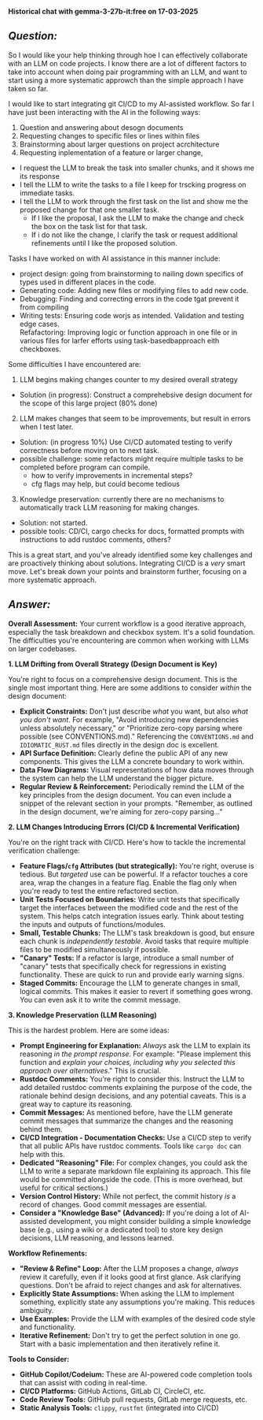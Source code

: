 **Historical chat with gemma-3-27b-it:free on 17-03-2025**

## *Question:*

So I would like your help thinking through hoe I can effectively collaborate with an LLM on code projects. I know there are a lot of different factors to take into account when doing pair programming with an LLM, and want to start using a more systematic approwch than the simple approach I have taken so far.  
  
I would like to start integrating git CI/CD to my AI-assisted workflow. So far I have just been interacting with the AI in the following ways:  
1. Question and answering about desogn documents  
2. Requesting changes to specific files or lines within files   
3. Brainstorming about larger questions on project acrchitecture  
4. Requesting inplementation of a feature or larger change,  
- I request the LLM to break the task into smaller chunks, and it shows me its response  
- I tell the LLM to write the tasks to a file I keep for trscking progress on immediate tasks.  
- I tell the LLM to work through the first task on the list and show me the proposed change for that one smaller task.  
  - If I like the proposal, I ask the LLM to make the change and check the box on the task list for that task.  
  - If i do not like the change, I clarify the task or request additional refinements until I like the proposed solution.  
  
Tasks I have worked on with AI assistance in this manner include:  
- project design: going from brainstorming to nailing down specifics of types used in different places in the code.  
- Generating code: Adding new files or modifying files to add new code.  
- Debugging: Finding and correcting errors in the code tgat prevent it from compiling  
- Writing tests: Ensuring code worjs as intended. Validation and testing edge cases.  
Refafactoring: Improving logic or function approach in one file or in various files for larfer efforts using task-basedbapproach eith checkboxes.  
  
Some difficulties I have encountered are:  
1. LLM begins making changes counter to my desired overall strategy  
- Solution (in progress): Construct a comprehebsive design document for the scope of this large project (80% done)  
2. LLM makes changes that seem to be improvements, but result in errors when I test later.  
- Solution: (in progress 10%) Use CI/CD automated testing to verify correctness before moving on to next task.  
- possible challenge: some refactors might require multiple tasks to be completed before program can compile.  
  - how to verify improvements in incremental steps?  
  - cfg flags may help, but could become tedious  
3. Knowledge preservation: currently there are no mechanisms to automatically track LLM reasoning for making changes.  
- Solution: not started.  
- possible tools: CD/CI, cargo checks for docs, formatted prompts with instructions to add rustdoc comments, others?  

This is a great start, and you've already identified some key challenges and
are proactively thinking about solutions. Integrating CI/CD is a *very* smart
move. Let's break down your points and brainstorm further, focusing on a more
systematic approach.


## *Answer:*

**Overall Assessment:** Your current workflow is a good iterative approach,
especially the task breakdown and checkbox system. It's a solid foundation. The
difficulties you're encountering are common when working with LLMs on larger
codebases.

**1. LLM Drifting from Overall Strategy (Design Document is Key)**

You're right to focus on a comprehensive design document. This is the single
most important thing.  Here are some additions to consider *within* the design
document:

*   **Explicit Constraints:**  Don't just describe *what* you want, but also
*what you don't want*.  For example, "Avoid introducing new dependencies unless
absolutely necessary," or "Prioritize zero-copy parsing where possible (see
CONVENTIONS.md)."  Referencing the `CONVENTIONS.md` and `IDIOMATIC_RUST.md`
files directly in the design doc is excellent.
*   **API Surface Definition:**  Clearly define the public API of any new
components.  This gives the LLM a concrete boundary to work within.
*   **Data Flow Diagrams:** Visual representations of how data moves through
the system can help the LLM understand the bigger picture.
*   **Regular Review & Reinforcement:**  Periodically remind the LLM of the key
principles from the design document.  You can even include a snippet of the
relevant section in your prompts.  "Remember, as outlined in the design
document, we're aiming for zero-copy parsing..."

**2. LLM Changes Introducing Errors (CI/CD & Incremental Verification)**

You're on the right track with CI/CD.  Here's how to tackle the incremental
verification challenge:

*   **Feature Flags/`cfg` Attributes (but strategically):** You're right,
overuse is tedious. But *targeted* use can be powerful.  If a refactor touches
a core area, wrap the changes in a feature flag.  Enable the flag only when
you're ready to test the entire refactored section.
*   **Unit Tests Focused on Boundaries:**  Write unit tests that specifically
target the interfaces between the modified code and the rest of the system.
This helps catch integration issues early.  Think about testing the inputs and
outputs of functions/modules.
*   **Small, Testable Chunks:**  The LLM's task breakdown is good, but ensure
each chunk is *independently testable*.  Avoid tasks that require multiple
files to be modified simultaneously if possible.
*   **"Canary" Tests:**  If a refactor is large, introduce a small number of
"canary" tests that specifically check for regressions in existing
functionality.  These are quick to run and provide early warning signs.
*   **Staged Commits:**  Encourage the LLM to generate changes in small,
logical commits. This makes it easier to revert if something goes wrong.  You
can even ask it to write the commit message.

**3. Knowledge Preservation (LLM Reasoning)**

This is the hardest problem. Here are some ideas:

*   **Prompt Engineering for Explanation:**  *Always* ask the LLM to explain
its reasoning *in the prompt response*.  For example: "Please implement this
function and *explain your choices, including why you selected this approach
over alternatives*."  This is crucial.
*   **Rustdoc Comments:** You're right to consider this.  Instruct the LLM to
add detailed rustdoc comments explaining the purpose of the code, the rationale
behind design decisions, and any potential caveats.  This is a great way to
capture its reasoning.
*   **Commit Messages:**  As mentioned before, have the LLM generate commit
messages that summarize the changes and the reasoning behind them.
*   **CI/CD Integration - Documentation Checks:**  Use a CI/CD step to verify
that all public APIs have rustdoc comments.  Tools like `cargo doc` can help
with this.
*   **Dedicated "Reasoning" File:**  For complex changes, you could ask the LLM
to write a separate markdown file explaining its approach.  This file would be
committed alongside the code.  (This is more overhead, but useful for critical
sections.)
*   **Version Control History:** While not perfect, the commit history *is* a
record of changes.  Good commit messages are essential.
*   **Consider a "Knowledge Base" (Advanced):**  If you're doing a lot of
AI-assisted development, you might consider building a simple knowledge base
(e.g., using a wiki or a dedicated tool) to store key design decisions, LLM
reasoning, and lessons learned.



**Workflow Refinements:**

*   **"Review & Refine" Loop:**  After the LLM proposes a change, *always*
review it carefully, even if it looks good at first glance.  Ask clarifying
questions.  Don't be afraid to reject changes and ask for alternatives.
*   **Explicitly State Assumptions:**  When asking the LLM to implement
something, explicitly state any assumptions you're making.  This reduces
ambiguity.
*   **Use Examples:**  Provide the LLM with examples of the desired code style
and functionality.
*   **Iterative Refinement:**  Don't try to get the perfect solution in one go.
Start with a basic implementation and then iteratively refine it.

**Tools to Consider:**

*   **GitHub Copilot/Codeium:** These are AI-powered code completion tools that
can assist with coding in real-time.
*   **CI/CD Platforms:** GitHub Actions, GitLab CI, CircleCI, etc.
*   **Code Review Tools:**  GitHub pull requests, GitLab merge requests, etc.
*   **Static Analysis Tools:** `clippy`, `rustfmt` (integrated into CI/CD)
